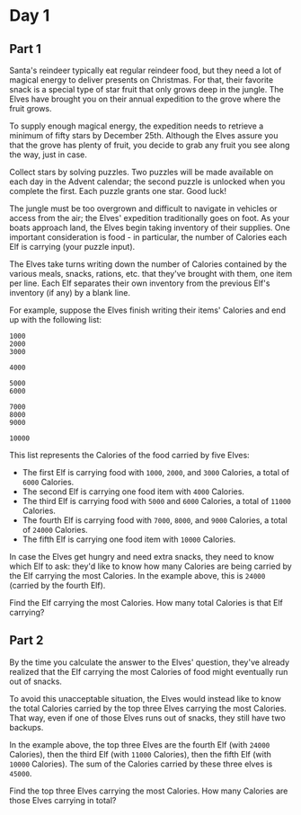 # Day 1

## Part 1

Santa's reindeer typically eat regular reindeer food, but they need a lot of magical energy to
deliver presents on Christmas. For that, their favorite snack is a special type of star fruit that
only grows deep in the jungle. The Elves have brought you on their annual expedition to the grove
where the fruit grows.

To supply enough magical energy, the expedition needs to retrieve a minimum of fifty stars by
December 25th. Although the Elves assure you that the grove has plenty of fruit, you decide to grab
any fruit you see along the way, just in case.

Collect stars by solving puzzles. Two puzzles will be made available on each day in the Advent
calendar; the second puzzle is unlocked when you complete the first. Each puzzle grants one star.
Good luck!

The jungle must be too overgrown and difficult to navigate in vehicles or access from the air; the
Elves' expedition traditionally goes on foot. As your boats approach land, the Elves begin taking
inventory of their supplies. One important consideration is food - in particular, the number of
Calories each Elf is carrying (your puzzle input).

The Elves take turns writing down the number of Calories contained by the various meals, snacks,
rations, etc. that they've brought with them, one item per line. Each Elf separates their own
inventory from the previous Elf's inventory (if any) by a blank line.

For example, suppose the Elves finish writing their items' Calories and end up with the following
list:

```
1000
2000
3000

4000

5000
6000

7000
8000
9000

10000
```

This list represents the Calories of the food carried by five Elves:

- The first Elf is carrying food with `1000`, `2000`, and `3000` Calories, a total of `6000` Calories.
- The second Elf is carrying one food item with `4000` Calories.
- The third Elf is carrying food with `5000` and `6000` Calories, a total of `11000` Calories.
- The fourth Elf is carrying food with `7000`, `8000`, and `9000` Calories, a total of `24000` Calories.
- The fifth Elf is carrying one food item with `10000` Calories.

In case the Elves get hungry and need extra snacks, they need to know which Elf to ask: they'd like
to know how many Calories are being carried by the Elf carrying the most Calories. In the example
above, this is `24000` (carried by the fourth Elf).

Find the Elf carrying the most Calories. How many total Calories is that Elf carrying?

## Part 2

By the time you calculate the answer to the Elves' question, they've already realized that the Elf
carrying the most Calories of food might eventually run out of snacks.

To avoid this unacceptable situation, the Elves would instead like to know the total Calories
carried by the top three Elves carrying the most Calories. That way, even if one of those Elves runs
out of snacks, they still have two backups.

In the example above, the top three Elves are the fourth Elf (with `24000` Calories), then the third
Elf (with `11000` Calories), then the fifth Elf (with `10000` Calories). The sum of the Calories carried
by these three elves is `45000`.

Find the top three Elves carrying the most Calories. How many Calories are those Elves carrying in
total?
